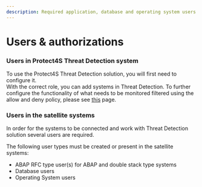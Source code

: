 ```yaml
---
description: Required application, database and operating system users
---
```


# Users & authorizations

### Users in Protect4S Threat Detection system <a href="#secure-store-in-solution-manager" id="secure-store-in-solution-manager"></a>

To use the Protect4S Threat Detection solution, you will first need to configure it.\
With the correct role, you can add systems in Threat Detection. To further configure the functionality of what needs to be monitored filtered using the allow and deny policy, please see [this](authorizations.md) page.



### Users in the satellite systems <a href="#users-in-the-satellite-systems" id="users-in-the-satellite-systems"></a>

In order for the systems to be connected and work with Threat Detection solution several users are required.

The following user types must be created or present in the satellite systems:

* ABAP RFC type user(s) for ABAP and double stack type systems
* Database users
* Operating System users
